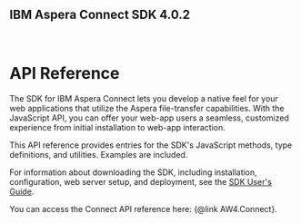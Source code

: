 ## IBM Aspera Connect SDK 4.0.2
<br>

# API Reference
The SDK for IBM Aspera Connect lets you develop a native feel for your web
applications that utilize the Aspera file-transfer capabilities. With the
JavaScript API, you can offer your web-app users a seamless, customized experience
from initial installation to web-app interaction.

This API reference provides entries for the SDK's JavaScript methods, type definitions,
and utilities. Examples are included.

For information about downloading the SDK, including installation, configuration,
web server setup, and deployment, see the [SDK User's Guide](https://apie-next-ui-shell-dev.mybluemix.net/explorer/catalog/aspera/product/ibm-aspera/api/connect-sdk/doc/connect_sdk_guide).

You can access the Connect API reference here: {@link AW4.Connect}.
